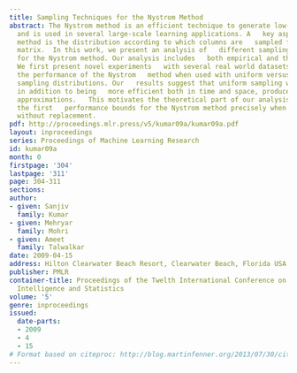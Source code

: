```yaml
---
title: Sampling Techniques for the Nystrom Method
abstract: The Nystrom method is an efficient technique to generate low-rank matrix   approximations
  and is used in several large-scale learning applications. A   key aspect of this
  method is the distribution according to which columns are   sampled from the original
  matrix.  In this work, we present an analysis of   different sampling techniques
  for the Nystrom method. Our analysis includes   both empirical and theoretical components.
  We first present novel experiments   with several real world datasets, comparing
  the performance of the Nystrom   method when used with uniform versus non-uniform
  sampling distributions. Our   results suggest that uniform sampling without replacement,
  in addition to being   more efficient both in time and space, produces more effective
  approximations.   This motivates the theoretical part of our analysis which gives
  the first   performance bounds for the Nystrom method precisely when used with uniform   sampling
  without replacement.
pdf: http://proceedings.mlr.press/v5/kumar09a/kumar09a.pdf
layout: inproceedings
series: Proceedings of Machine Learning Research
id: kumar09a
month: 0
firstpage: '304'
lastpage: '311'
page: 304-311
sections: 
author:
- given: Sanjiv
  family: Kumar
- given: Mehryar
  family: Mohri
- given: Ameet
  family: Talwalkar
date: 2009-04-15
address: Hilton Clearwater Beach Resort, Clearwater Beach, Florida USA
publisher: PMLR
container-title: Proceedings of the Twelth International Conference on Artificial
  Intelligence and Statistics
volume: '5'
genre: inproceedings
issued:
  date-parts:
  - 2009
  - 4
  - 15
# Format based on citeproc: http://blog.martinfenner.org/2013/07/30/citeproc-yaml-for-bibliographies/
---
```

